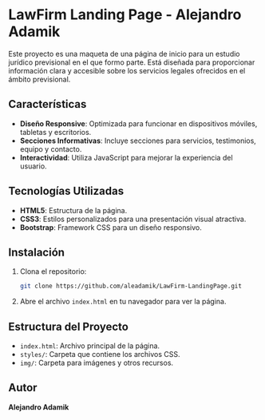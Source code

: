 # LawFirm Landing Page - Alejandro Adamik

Este proyecto es una maqueta de una página de inicio para un estudio jurídico previsional en el que formo parte. Está diseñada para proporcionar información clara y accesible sobre los servicios legales ofrecidos en el ámbito previsional.

## Características

- **Diseño Responsive**: Optimizada para funcionar en dispositivos móviles, tabletas y escritorios.
- **Secciones Informativas**: Incluye secciones para servicios, testimonios, equipo y contacto.
- **Interactividad**: Utiliza JavaScript para mejorar la experiencia del usuario.

## Tecnologías Utilizadas

- **HTML5**: Estructura de la página.
- **CSS3**: Estilos personalizados para una presentación visual atractiva.
- **Bootstrap**: Framework CSS para un diseño responsivo.

## Instalación

1. Clona el repositorio:
    ```bash
    git clone https://github.com/aleadamik/LawFirm-LandingPage.git
    ```

2. Abre el archivo `index.html` en tu navegador para ver la página.

## Estructura del Proyecto

- `index.html`: Archivo principal de la página.
- `styles/`: Carpeta que contiene los archivos CSS.
- `img/`: Carpeta para imágenes y otros recursos.

## Autor

**Alejandro Adamik**  
